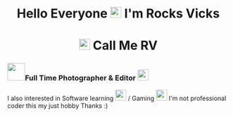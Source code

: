 <h1 align="center">Hello Everyone <img src="https://media.giphy.com/media/hvRJCLFzcasrR4ia7z/giphy.gif" width="25px"> I'm Rocks Vicks </h1>

# <h1 align="center"> <img src="https://media.giphy.com/media/cJZCSyWcO6xrwCEqdi/giphy.gif" width="25px"> Call Me RV </h1>
### <img src="https://media.giphy.com/media/VARsZP4OnIWUgKVouI/giphy.gif" width="40px">Full Time Photographer & Editor <img src="https://media.giphy.com/media/U4YLhjX4vz825EeTu0/giphy.gif" width="25px">
I also interested in Software learning <img src="https://media.giphy.com/media/MXoyvLVaXqYbi6KUhu/giphy.gif" width="25px"> / Gaming <img src="https://media.giphy.com/media/jsJDcwJ9qqaR0kQwmj/giphy.gif" width="25px">
I'm not professional coder this my just hobby 
Thanks :)
